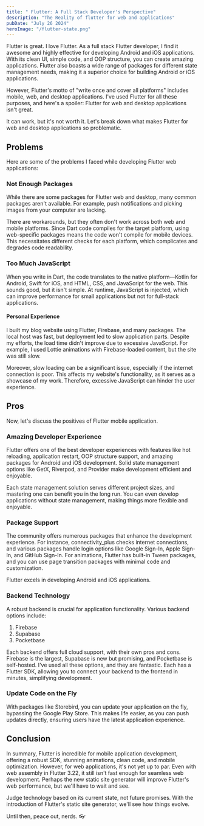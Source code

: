 ```yaml
---
title: " Flutter: A Full Stack Developer's Perspective"
description: "The Reality of flutter for web and applications"
pubDate: "July 26 2024"
heroImage: "/flutter-state.png"
---
```


Flutter is great. I love Flutter. As a full stack Flutter developer, I find it awesome and highly effective for developing Android and iOS applications. With its clean UI, simple code, and OOP structure, you can create amazing applications. Flutter also boasts a wide range of packages for different state management needs, making it a superior choice for building Android or iOS applications.

However, Flutter's motto of "write once and cover all platforms" includes mobile, web, and desktop applications. I've used Flutter for all these purposes, and here's a spoiler: Flutter for web and desktop applications isn't great.

It can work, but it's not worth it. Let's break down what makes Flutter for web and desktop applications so problematic.

## Problems
Here are some of the problems I faced while developing Flutter web applications:

### Not Enough Packages
While there are some packages for Flutter web and desktop, many common packages aren't available. For example, push notifications and picking images from your computer are lacking.

There are workarounds, but they often don't work across both web and mobile platforms. Since Dart code compiles for the target platform, using web-specific packages means the code won't compile for mobile devices. This necessitates different checks for each platform, which complicates and degrades code readability.

### Too Much JavaScript
When you write in Dart, the code translates to the native platform—Kotlin for Android, Swift for iOS, and HTML, CSS, and JavaScript for the web. This sounds good, but it isn't simple. At runtime, JavaScript is injected, which can improve performance for small applications but not for full-stack applications.

#### Personal Experience
I built my blog website using Flutter, Firebase, and many packages. The local host was fast, but deployment led to slow application parts. Despite my efforts, the load time didn't improve due to excessive JavaScript. For example, I used Lottie animations with Firebase-loaded content, but the site was still slow.

Moreover, slow loading can be a significant issue, especially if the internet connection is poor. This affects my website's functionality, as it serves as a showcase of my work. Therefore, excessive JavaScript can hinder the user experience.

## Pros
Now, let's discuss the positives of Flutter mobile application.

### Amazing Developer Experience
Flutter offers one of the best developer experiences with features like hot reloading, application restart, OOP structure support, and amazing packages for Android and iOS development. Solid state management options like GetX, Riverpod, and Provider make development efficient and enjoyable.

Each state management solution serves different project sizes, and mastering one can benefit you in the long run. You can even develop applications without state management, making things more flexible and enjoyable.

### Package Support  
The community offers numerous packages that enhance the development experience. For instance, connectivity_plus checks internet connections, and various packages handle login options like Google Sign-In, Apple Sign-In, and GitHub Sign-In. For animations, Flutter has built-in Tween packages, and you can use page transition packages with minimal code and customization.

Flutter excels in developing Android and iOS applications.

### Backend Technology
A robust backend is crucial for application functionality. Various backend options include:

1. Firebase
2. Supabase
3. Pocketbase

Each backend offers full cloud support, with their own pros and cons. Firebase is the largest, Supabase is new but promising, and Pocketbase is self-hosted. I've used all these options, and they are fantastic. Each has a Flutter SDK, allowing you to connect your backend to the frontend in minutes, simplifying development.

### Update Code on the Fly
With packages like Storebird, you can update your application on the fly, bypassing the Google Play Store. This makes life easier, as you can push updates directly, ensuring users have the latest application experience.

## Conclusion
In summary, Flutter is incredible for mobile application development, offering a robust SDK, stunning animations, clean code, and mobile optimization. However, for web applications, it's not yet up to par. Even with web assembly in Flutter 3.22, it still isn't fast enough for seamless web development. Perhaps the new static site generator will improve Flutter's web performance, but we'll have to wait and see.

Judge technology based on its current state, not future promises. With the introduction of Flutter's static site generator, we'll see how things evolve.

Until then, peace out, nerds. 👓

